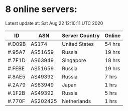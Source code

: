 # 8 online servers:

Latest update at: Sat Aug 22 12:10:11 UTC 2020

| ID | ASN | Server Country | Online |
| -- | --- | -------------- | ------ |
| #.D09B | AS174 | United States | 54 hrs |
| #.95A7 | AS51659 | Russia | 19 hrs |
| #.7F1D | AS63949 | Singapore | 18 hrs |
| #.FEBE | AS51659 | Russia | 19 hrs |
| #.8AE5 | AS49392 | Russia | 7 hrs |
| #.2A79 | AS63949 | Japan | 1 hrs |
| #.1F2B | AS49392 | Russia | 5 hrs |
| #.770F | AS202425 | Netherlands | 1 hrs |

